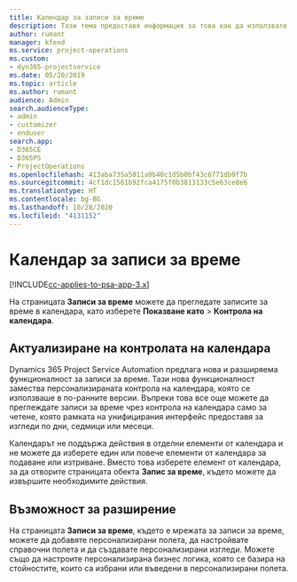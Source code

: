 ```yaml
---
title: Календар за записи за време
description: Тази тема предоставя информация за това как да използвате календара за записи за време.
author: rumant
manager: kfend
ms.service: project-operations
ms.custom:
- dyn365-projectservice
ms.date: 05/20/2019
ms.topic: article
ms.author: rumant
audience: Admin
search.audienceType:
- admin
- customizer
- enduser
search.app:
- D365CE
- D365PS
- ProjectOperations
ms.openlocfilehash: 413aba735a5011a9b40c1d5b0bf43c6771db0f7b
ms.sourcegitcommit: 4cf1dc1561b92fca4175f0b3813133c5e63ce8e6
ms.translationtype: HT
ms.contentlocale: bg-BG
ms.lasthandoff: 10/28/2020
ms.locfileid: "4131152"
---
```

# <a name="time-entry-calendar"></a>Календар за записи за време

[!INCLUDE[cc-applies-to-psa-app-3.x](../includes/cc-applies-to-psa-app-3x.md)]

На страницата **Записи за време** можете да прегледате записите за време в календара, като изберете **Показване като** \> **Контрола на календара**.

## <a name="updated-calendar-control"></a>Актуализиране на контролата на календара

Dynamics 365 Project Service Automation предлага нова и разширяема функционалност за записи за време. Тази нова функционалност замества персонализираната контрола на календара, която се използваше в по-ранните версии. Въпреки това все още можете да преглеждате записи за време чрез контрола на календара само за четене, която рамката на унифицирания интерфейс предоставя за изгледи по дни, седмици или месеци.

Календарът не поддържа действия в отделни елементи от календара и не можете да изберете един или повече елементи от календара за подаване или изтриване. Вместо това изберете елемент от календара, за да отворите страницата обекта **Запис за време**, където можете да извършите необходимите действия.

## <a name="extensibility"></a>Възможност за разширение

На страницата **Записи за време**, където е мрежата за записи за време, можете да добавяте персонализирани полета, да настройвате справочни полета и да създавате персонализирани изгледи. Можете също да настроите персонализирана бизнес логика, която се базира на стойностите, които са избрани или въведени в персонализирани полета.
